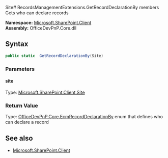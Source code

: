 Site# RecordsManagementExtensions.GetRecordDeclarationBy members
Gets who can declare records  

**Namespace:** [Microsoft.SharePoint.Client](Microsoft.SharePoint.Client.md)  
**Assembly:** OfficeDevPnP.Core.dll  
## Syntax
```C#
public static  GetRecordDeclarationBy(Site)
```
### Parameters
#### site
Type: [Microsoft.SharePoint.Client.Site](Microsoft.SharePoint.Client.Site.md) 
#### 
### Return Value
Type: [OfficeDevPnP.Core.EcmRecordDeclarationBy](OfficeDevPnP.Core.EcmRecordDeclarationBy.md) enum that defines who can declare a record
## See also
- [Microsoft.SharePoint.Client](Microsoft.SharePoint.Client.md)
